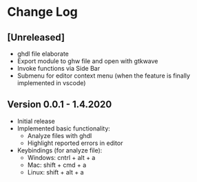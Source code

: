 # Change Log

## [Unreleased]
* ghdl file elaborate
* Export module to ghw file and open with gtkwave
* Invoke functions via Side Bar
* Submenu for editor context menu (when the feature is finally implemented in vscode)

## Version 0.0.1 - 1.4.2020
* Initial release
* Implemented basic functionality: 
    * Analyze files with ghdl 
    * Highlight reported errors in editor
* Keybindings (for analyze file):  
    * Windows: cntrl + alt + a
    * Mac: shift + cmd + a
    * Linux: shift + alt + a 
